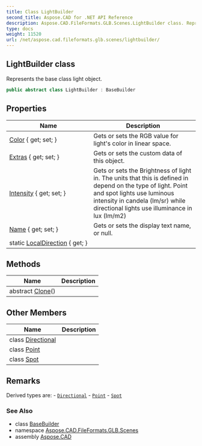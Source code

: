 ```yaml
---
title: Class LightBuilder
second_title: Aspose.CAD for .NET API Reference
description: Aspose.CAD.FileFormats.GLB.Scenes.LightBuilder class. Represents the base class light object
type: docs
weight: 11520
url: /net/aspose.cad.fileformats.glb.scenes/lightbuilder/
---
```

## LightBuilder class

Represents the base class light object.

```csharp
public abstract class LightBuilder : BaseBuilder
```

## Properties

| Name | Description |
| --- | --- |
| [Color](../../aspose.cad.fileformats.glb.scenes/lightbuilder/color/) { get; set; } | Gets or sets the RGB value for light's color in linear space. |
| [Extras](../../aspose.cad.fileformats.glb.geometry/basebuilder/extras/) { get; set; } | Gets or sets the custom data of this object. |
| [Intensity](../../aspose.cad.fileformats.glb.scenes/lightbuilder/intensity/) { get; set; } | Gets or sets the Brightness of light in. The units that this is defined in depend on the type of light. Point and spot lights use luminous intensity in candela (lm/sr) while directional lights use illuminance in lux (lm/m2) |
| [Name](../../aspose.cad.fileformats.glb.geometry/basebuilder/name/) { get; set; } | Gets or sets the display text name, or null. |
| static [LocalDirection](../../aspose.cad.fileformats.glb.scenes/lightbuilder/localdirection/) { get; } |  |

## Methods

| Name | Description |
| --- | --- |
| abstract [Clone](../../aspose.cad.fileformats.glb.scenes/lightbuilder/clone/)() |  |

## Other Members

| Name | Description |
| --- | --- |
| class [Directional](../../aspose.cad.fileformats.glb.scenes/lightbuilder.directional) |  |
| class [Point](../../aspose.cad.fileformats.glb.scenes/lightbuilder.point) |  |
| class [Spot](../../aspose.cad.fileformats.glb.scenes/lightbuilder.spot) |  |

## Remarks

Derived types are: - [`Directional`](../lightbuilder.directional/) - [`Point`](../lightbuilder.point/) - [`Spot`](../lightbuilder.spot/)

### See Also

* class [BaseBuilder](../../aspose.cad.fileformats.glb.geometry/basebuilder/)
* namespace [Aspose.CAD.FileFormats.GLB.Scenes](../../aspose.cad.fileformats.glb.scenes/)
* assembly [Aspose.CAD](../../)


